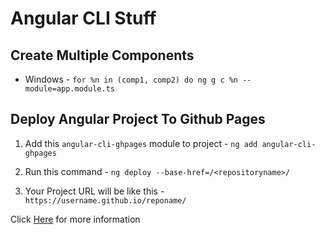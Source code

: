 # Angular CLI Stuff

## Create Multiple Components 

+ Windows - `for %n in (comp1, comp2) do ng g c %n --module=app.module.ts`

## Deploy Angular Project To Github Pages

1. Add this `angular-cli-ghpages` module to project - `ng add angular-cli-ghpages`

2. Run this command - `ng deploy --base-href=/<repositoryname>/`

3. Your Project URL will be like this - `https://username.github.io/reponame/`

Click [Here](https://github.com/angular-schule/angular-cli-ghpages) for more information
